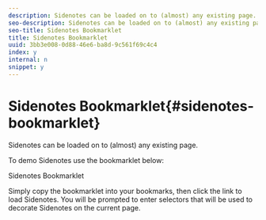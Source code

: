 ```yaml
---
description: Sidenotes can be loaded on to (almost) any existing page.
seo-description: Sidenotes can be loaded on to (almost) any existing page.
seo-title: Sidenotes Bookmarklet
title: Sidenotes Bookmarklet
uuid: 3bb3e008-0d88-46e6-ba8d-9c561f69c4c4
index: y
internal: n
snippet: y
---
```


# Sidenotes Bookmarklet{#sidenotes-bookmarklet}

Sidenotes can be loaded on to (almost) any existing page.

To demo Sidenotes use the bookmarklet below:

Sidenotes Bookmarklet

Simply copy the bookmarklet into your bookmarks, then click the link to load Sidenotes. You will be prompted to enter selectors that will be used to decorate Sidenotes on the current page.
